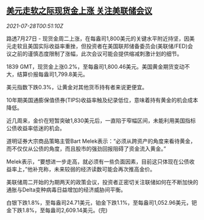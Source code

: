 <!--1627434062000-->
[美元走软之际现货金上涨 关注美联储会议](https://cn.reuters.com/article/precious-metals-0727-tues-idCNKBS2EY018)
------

<div><i>2021-07-28T00:51:10Z</i></div><p>路透7月27日 - 现货金周二上涨，在每盎司1,800美元的关键水平附近持坚，因美元走软且美国实际收益率重挫，但投资者在美国联邦储备委员会(美联储/FED)会议之前的谨慎态度限制了涨幅，此次会议可能会提供缩减刺激计划的细节。</p><p>1839 GMT，现货金上涨0.2%，至每盎司1,800.46美元。美国黄金期货变动不大，结算价报每盎司1,799.8美元。</p><p>美元指数下跌0.3%，让黄金对其他货币持有者来说更便宜。</p><p>10年期美国通膨保值债券(TIPS)收益率触及纪录低位，意味着持有黄金的机会成本降低。</p><p>近几周来，金价在短暂突破1,830美元后，一直陷于窄幅区间，未能利用美国指标公债收益率低迷的机会。</p><p>道明证券大宗商品策略主管Bart Melek表示：“必须从跨资产的角度来看待黄金，而不仅仅从公债的角度，而且股市的强劲回报阻碍了资金流入黄金。”</p><p>Melek表示，“要想进一步走高，就必须有一些负面因素，目前这只体现在公债收益率上，”他补充称，未来较弱的经济读数可能会再次推高金价。</p><p>美联储周二开始的为期两天的政策会议，投资者正密切关注联储如何在不断加快的通胀与Delta变种病毒日益增加的经济威胁间平衡。</p><p>白银下跌1.8%，至每盎司24.71美元，铂金下跌1.1%，至每盎司1,052.96美元，钯金下跌1.8%，至每盎司2,609.14美元。(完)</p>

